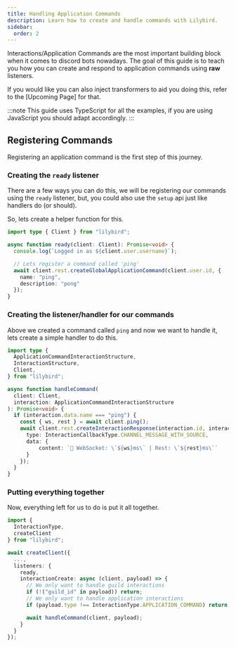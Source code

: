 ```yaml
---
title: Handling Application Commands
description: Learn how to create and handle commands with Lilybird.
sidebar:
  order: 2
---
```


Interactions/Application Commands are the most important building block when it comes to discord bots nowadays.
The goal of this guide is to teach you how you can create and respond to application commands using **raw** listeners.

If you would like you can also inject transformers to aid you doing this, refer to the [Upcoming Page] for that.

:::note
This guide uses TypeScript for all the examples, if you are using JavaScript you should adapt accordingly.
:::

## Registering Commands

Registering an application command is the first step of this journey.

### Creating the `ready` listener

There are a few ways you can do this, we will be registering our commands using the `ready` listener, but, you could also use the `setup` api just like handlers do (or should).

So, lets create a helper function for this.

```ts showLineNumbers
import type { Client } from "lilybird";

async function ready(client: Client): Promise<void> {
  console.log(`Logged in as ${client.user.username}`);

  // Lets register a command called 'ping'
  await client.rest.createGlobalApplicationCommand(client.user.id, {
    name: "ping",
    description: "pong"
  });
}
```

### Creating the listener/handler for our commands

Above we created a command called `ping` and now we want to handle it, lets create a simple handler to do this.

```ts showLineNumbers
import type { 
  ApplicationCommandInteractionStructure,
  InteractionStructure,
  Client,
} from "lilybird";

async function handleCommand(
  client: Client, 
  interaction: ApplicationCommandInteractionStructure
): Promise<void> {
  if (interaction.data.name === "ping") {
    const { ws, rest } = await client.ping();
    await client.rest.createInteractionResponse(interaction.id, interaction.token, {
      type: InteractionCallbackType.CHANNEL_MESSAGE_WITH_SOURCE,
      data: {
          content: `🏓 WebSocket: \`${ws}ms\` | Rest: \`${rest}ms\``
      }
    });
  }
}
```

### Putting everything together

Now, everything left for us to do is put it all together.

```ts showLineNumbers
import {
  InteractionType,
  createClient
} from "lilybird";

await createClient({
  ...,
  listeners: {
    ready,
    interactionCreate: async (client, payload) => {
      // We only want to handle guild interactions
      if (!("guild_id" in payload)) return;
      // We only want to handle application interactions
      if (payload.type !== InteractionType.APPLICATION_COMMAND) return;

      await handleCommand(client, payload);
    }
  }
});
```